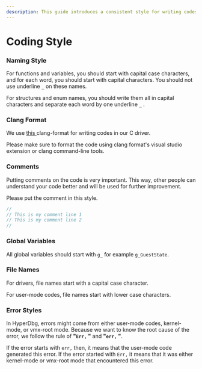 ```yaml
---
description: This guide introduces a consistent style for writing codes for HypedDbg.
---
```


# Coding Style

### Naming Style

For functions and variables, you should start with capital case characters, and for each word, you should start with capital characters. You should not use underline `_` on these names.

For structures and enum names, you should write them all in capital characters and separate each word by one underline `_` .

### Clang Format

We use [this ](https://github.com/HyperDbg/HyperDbg/blob/master/hyperdbg/hprdbghv/.clang-format)clang-format for writing codes in our C driver.

Please make sure to format the code using clang format's visual studio extension or clang command-line tools.

### Comments

Putting comments on the code is very important. This way, other people can understand your code better and will be used for further improvement.

Please put the comment in this style.

```c
//
// This is my comment line 1
// This is my comment line 2
//
```

### Global Variables

All global variables should start with `g_` for example `g_GuestState`.

### File Names

For drivers, file names start with a capital case character.

For user-mode codes, file names start with lower case characters. 

### Error Styles

In HyperDbg, errors might come from either user-mode codes, kernel-mode, or vmx-root mode. Because we want to know the root cause of the error, we follow the rule of **"`Err,` "** and **"`err,` "**.

If the error starts with `err,` then, it means that the user-mode code generated this error. If the error started with `Err,` it means that it was either kernel-mode or vmx-root mode that encountered this error.

